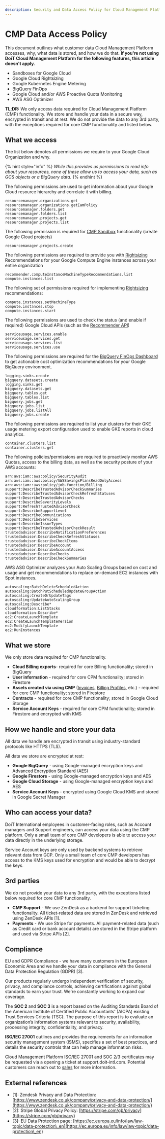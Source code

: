 ```yaml
---
description: Security and Data Access Policy for Cloud Management Platform
---
```


# CMP Data Access Policy

This document outlines what customer data Cloud Management Platform accesses, why, what data is stored, and how we do that. **If you're not using DoiT Cloud Management Platform for the following features, this article doesn't apply.**

* Sandboxes for Google Cloud
* Google Cloud Rightsizing
* Google Kubernetes Engine Metering
* BigQuery FinOps
* Google Cloud and/or AWS Proactive Quota Monitoring
* AWS ASG Optimizer

**TL;DR:** We only access data required for Cloud Management Platform (CMP) functionality. We store and handle your data in a secure way, encrypted in transit and at rest. We do not provide the data to any 3rd party, with the exceptions required for core CMP functionality and listed below.

## What we access <a href="#h_7bc78dd6-eab0-4188-bf00-b0017561511f" id="h_7bc78dd6-eab0-4188-bf00-b0017561511f"></a>

The list below denotes all permissions we require to your Google Cloud Organization and why.

{% hint style="info" %}
_While this provides us permissions to read info about your resources, none of these allow us to access your data, such as GCS objects or a BigQuery data._
{% endhint %}

The following permissions are used to get information about your Google Cloud resource hierarchy and correlate it with billing.

```
resourcemanager.organizations.get
resourcemanager.organizations.getIamPolicy
resourcemanager.folders.get
resourcemanager.folders.list
resourcemanager.projects.get
resourcemanager.projects.list
```

The following permission is required for [CMP Sandbox](../cloud-sandbox-management/create-gcp-sandbox-accounts.md) functionality (create Google Cloud projects)

```
resourcemanager.projects.create
```

The following permissions are required to provide you with [Rightsizing](../dashboards/rightsizing-for-google-cloud.md) Recommendations for your Google Compute Engine instances across your entire organization

```
recommender.computeInstanceMachineTypeRecommendations.list
compute.instances.list
```

The following set of permissions required for implementing [Rightsizing](../dashboards/rightsizing-for-google-cloud.md) recommendations:

```
compute.instances.setMachineType
compute.instances.stop
compute.instances.start
```

The following permissions are used to check the status (and enable if required) Google Cloud APIs (such as the [Recommender API](https://cloud.google.com/recommender/docs/reference/rest))

```
serviceusage.services.enable
serviceusage.services.get
serviceusage.services.list
serviceusage.services.use
```

The following permissions are required for the [BigQuery FinOps Dashboard](../dashboards/bigquery-finops-dashboard.md) to get actionable cost optimization recommendations for your Google BigQuery environment.

```
logging.sinks.create
bigquery.datasets.create
logging.sinks.get
bigquery.datasets.get
bigquery.tables.get
bigquery.tables.list
bigquery.jobs.get
bigquery.jobs.list
bigquery.jobs.listAll
bigquery.jobs.create
```

The following permissions are required to list your clusters for their GKE usage metering export configuration used to enable GKE reports in cloud analytics.

```
container.clusters.list
container.clusters.get
```

The following policies/permissions are required to proactively monitor AWS Quotas, access to the billing data, as well as the security posture of your AWS accounts:

```
arn:aws:iam::aws:policy/SecurityAudit
arn:aws:iam::aws:policy/AWSSavingsPlansReadOnlyAccess
arn:aws:iam::aws:policy/job-function/Billing
support:DescribeTrustedAdvisorCheckSummaries
support:DescribeTrustedAdvisorCheckRefreshStatuses
support:DescribeTrustedAdvisorChecks
support:DescribeSeverityLevels
support:RefreshTrustedAdvisorCheck
support:DescribeSupportLevel
support:DescribeCommunications
support:DescribeServices
support:DescribeIssueTypes
support:DescribeTrustedAdvisorCheckResult
trustedadvisor:DescribeNotificationPreferences
trustedadvisor:DescribeCheckRefreshStatuses
trustedadvisor:DescribeCheckItems
trustedadvisor:DescribeAccount
trustedadvisor:DescribeAccountAccess
trustedadvisor:DescribeChecks
trustedadvisor:DescribeCheckSummaries
```

AWS ASG Optimizer analyzes your Auto Scaling Groups based on cost and usage and get recommendations to replace on-demand EC2 instances with Spot instances.

```
autoscaling:BatchDeleteScheduledAction
autoscaling:BatchPutScheduledUpdateGroupAction
autoscaling:CreateOrUpdateTags
autoscaling:UpdateAutoScalingGroup
autoscaling:Describe*
cloudformation:ListStacks
cloudformation:Describe*
ec2:CreateLaunchTemplate
ec2:CreateLaunchTemplateVersion
ec2:ModifyLaunchTemplate
ec2:RunInstances
```

## What we store

We only store data required for CMP functionality.

* **Cloud Billing exports**- required for core Billing functionality; stored in BigQuery
* **User information** - required for core CPM functionality; stored in Firestore
* **Assets created via using CMP** ([Invoices](../invoices-and-payments/managing-invoices.md), [Billing Profiles](../invoices-and-payments/setting-up-a-new-billing-profile.md), etc.) - required for core CMP functionality; stored in Firestore
* **Contracts** - required for core CMP functionality; stored in Google Cloud Storage
* **Service Account Keys** - required for core CPM functionality; stored in Firestore and encrypted with KMS

## How we handle and store your data <a href="#h_24ce7c2f-7dbb-482d-94a7-3a73a39adcb7" id="h_24ce7c2f-7dbb-482d-94a7-3a73a39adcb7"></a>

All data we handle are encrypted in transit using industry-standard protocols like HTTPS (TLS).

All data we store are encrypted at rest:

* **Google BigQuery** - using Google-managed encryption keys and Advanced Encryption Standard (AES)
* **Google Firestore** - using Google-managed encryption keys and AES
* **Google Cloud Storage** - using Google-managed encryption keys and AES
* **Service Account Keys** - encrypted using Google Cloud KMS and stored in Google Secret Manager

## Who can access your data? <a href="#h_e71c7f53-d7e9-4273-a1cc-49e6714bbfa6" id="h_e71c7f53-d7e9-4273-a1cc-49e6714bbfa6"></a>

DoiT International employees in customer-facing roles, such as Account managers and Support engineers, can access your data using the CMP platform. Only a small team of core CMP developers is able to access your data directly in the underlying storage.

Service Account keys are only used by backend systems to retrieve relevant data from GCP. Only a small team of core CMP developers has access to the KMS keys used for encryption and would be able to decrypt the keys.

## 3rd parties <a href="#h_2dd17fc8-13d8-4aad-b58c-3a9be9bc310e" id="h_2dd17fc8-13d8-4aad-b58c-3a9be9bc310e"></a>

We do not provide your data to any 3rd party, with the exceptions listed below required for core CMP functionality.

* **CMP Support** - We use ZenDesk as a backend for support ticketing functionality. All ticket-related data are stored in ZenDesk and retrieved using ZenDesk APIs \[1].
* **Payments** - We use Stripe for payments. All payment-related data (such as Credit card or bank account details) are stored in the Stripe platform and used via Stripe APIs \[2].

## Compliance <a href="#h_cb4c8c24-7b2b-4458-b890-8c866b99aee6" id="h_cb4c8c24-7b2b-4458-b890-8c866b99aee6"></a>

EU and GDPR Compliance - we have many customers in the European Economic Area and we handle your data in compliance with the General Data Protection Regulation (GDPR) \[3].

Our products regularly undergo independent verification of security, privacy, and compliance controls, achieving certifications against global standards to earn your trust. We're constantly working to expand our coverage.

The **SOC 2** and **SOC 3** is a report based on the Auditing Standards Board of the American Institute of Certified Public Accountants' (AICPA) existing Trust Services Criteria (TSC). The purpose of this report is to evaluate an organization’s information systems relevant to security, availability, processing integrity, confidentiality, and privacy.&#x20;

**ISO/IEC 27001** outlines and provides the requirements for an information security management system (ISMS), specifies a set of best practices, and details the security controls that can help manage information risks.

Cloud Management Platform ISO/IEC 27001 and SOC 2/3 certificates may be requested via a opening a ticket at support.doit-intl.com. Potential customers can reach out to [sales](https://www.doit-intl.com/contact) for more information.

## External references <a href="#h_923e9d39-0606-471f-bbb3-2f899c859d8c" id="h_923e9d39-0606-471f-bbb3-2f899c859d8c"></a>

* \[1]: Zendesk Privacy and Data Protection: [https://www.zendesk.co.uk/company/privacy-and-data-protection/](https://www.zendesk.co.uk/company/privacy-and-data-protection/)
* \[2]: Stripe Global Privacy Policy: [https://stripe.com/gb/privacy](https://stripe.com/gb/privacy)
* \[3]: EU Data Protection page: [https://ec.europa.eu/info/law/law-topic/data-protection\_en](https://ec.europa.eu/info/law/law-topic/data-protection\_en)
